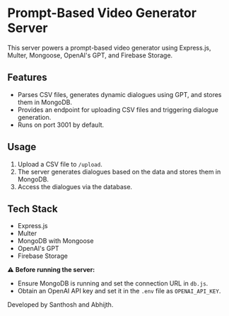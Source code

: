 # Prompt-Based Video Generator Server

This server powers a prompt-based video generator using Express.js, Multer, Mongoose, OpenAI's GPT, and Firebase Storage.

## Features

- Parses CSV files, generates dynamic dialogues using GPT, and stores them in MongoDB.
- Provides an endpoint for uploading CSV files and triggering dialogue generation.
- Runs on port 3001 by default.

## Usage

1. Upload a CSV file to `/upload`.
2. The server generates dialogues based on the data and stores them in MongoDB.
3. Access the dialogues via the database.

## Tech Stack

- Express.js
- Multer
- MongoDB with Mongoose
- OpenAI's GPT
- Firebase Storage

⚠️ **Before running the server:**
  - Ensure MongoDB is running and set the connection URL in `db.js`.
  - Obtain an OpenAI API key and set it in the `.env` file as `OPENAI_API_KEY`.

Developed by Santhosh and Abhijth.
